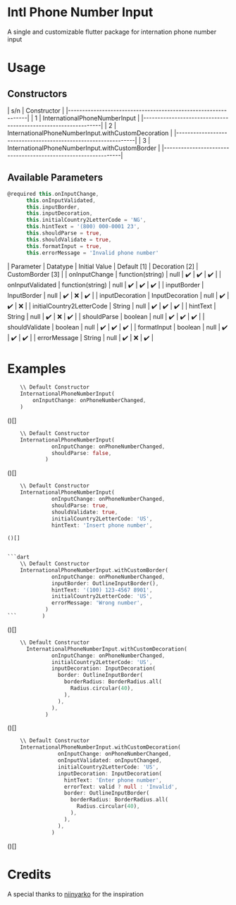 # Intl Phone Number Input

A single and customizable flutter package for internation phone number input


# Usage
## Constructors

| s/n | Constructor						|
|---------------------------------------------------------------|
|  1  | InternationalPhoneNumberInput				|
|---------------------------------------------------------------|
|  2  | InternationalPhoneNumberInput.withCustomDecoration	|
|---------------------------------------------------------------|
|  3  | InternationalPhoneNumberInput.withCustomBorder		|
|---------------------------------------------------------------|

## Available Parameters

```dart
@required this.onInputChange,
      this.onInputValidated,
      this.inputBorder,
      this.inputDecoration,
      this.initialCountry2LetterCode = 'NG',
      this.hintText = '(800) 000-0001 23',
      this.shouldParse = true,
      this.shouldValidate = true,
      this.formatInput = true,
      this.errorMessage = 'Invalid phone number'
```

| Parameter	   		| Datatype          | Initial Value |    Default [1]     |   Decoration [2]   |  CustomBorder [3]  |
| onInputChange    		| function(string)  | null          | :heavy_check_mark: | :heavy_check_mark: | :heavy_check_mark: |
| onInputValidated 		| function(string)  | null          | :heavy_check_mark: | :heavy_check_mark: | :heavy_check_mark: |
| inputBorder      		| InputBorder       | null          | :heavy_check_mark: | 	  :x:         | :heavy_check_mark: |
| inputDecoration  		| InputDecoration   | null          | :heavy_check_mark: | :heavy_check_mark: |        :x:	   |
| initialCountry2LetterCode     | String	    | null          | :heavy_check_mark: | :heavy_check_mark: | :heavy_check_mark: |
| hintText       		| String	    | null          | :heavy_check_mark: |        :x:         | :heavy_check_mark: |
| shouldParse    		| boolean	    | null          | :heavy_check_mark: | :heavy_check_mark: | :heavy_check_mark: |
| shouldValidate    		| boolean           | null          | :heavy_check_mark: | :heavy_check_mark: | :heavy_check_mark: |
| formatInput    		| boolean	    | null          | :heavy_check_mark: | :heavy_check_mark: | :heavy_check_mark: |
| errorMessage    		| String	    | null          | :heavy_check_mark: |        :x:         | :heavy_check_mark: |


# Examples
```dart
	\\ Default Constructor
	InternationalPhoneNumberInput(
		onInputChange: onPhoneNumberChanged,
	)
```
()[]


```dart
	\\ Default Constructor
	InternationalPhoneNumberInput(
              onInputChange: onPhoneNumberChanged,
              shouldParse: false,
            )
```
()[]


```dart
	\\ Default Constructor
	InternationalPhoneNumberInput(
              onInputChange: onPhoneNumberChanged,
              shouldParse: true,
              shouldValidate: true,
              initialCountry2LetterCode: 'US',
              hintText: 'Insert phone number',
    
()[]


```dart
	\\ Default Constructor
	InternationalPhoneNumberInput.withCustomBorder(
              onInputChange: onPhoneNumberChanged,
              inputBorder: OutlineInputBorder(),
              hintText: '(100) 123-4567 8901',
              initialCountry2LetterCode: 'US',
              errorMessage: 'Wrong number',
            )
```        )
```
()[]


```dart
	\\ Default Constructor
	  InternationalPhoneNumberInput.withCustomDecoration(
              onInputChange: onPhoneNumberChanged,
              initialCountry2LetterCode: 'US',
              inputDecoration: InputDecoration(
                border: OutlineInputBorder(
                  borderRadius: BorderRadius.all(
                    Radius.circular(40),
                  ),
                ),
              ),
            )
```
()[]


```dart
	\\ Default Constructor
	InternationalPhoneNumberInput.withCustomDecoration(
                onInputChange: onPhoneNumberChanged,
                onInputValidated: onInputChanged,
                initialCountry2LetterCode: 'US',
                inputDecoration: InputDecoration(
                  hintText: 'Enter phone number',
                  errorText: valid ? null : 'Invalid',
                  border: OutlineInputBorder(
                    borderRadius: BorderRadius.all(
                      Radius.circular(40),
                    ),
                  ),
                ),
              )
```
()[]



# Credits

A special thanks to [niinyarko](https://github.com/niinyarko/flutter-international-phone-input) for the inspiration
